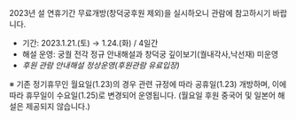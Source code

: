 2023년 설 연휴기간 무료개방(창덕궁후원 제외)을 실시하오니 관람에 참고하시기 바랍니다.
- 기간: 2023.1.21.(토) → 1.24.(화) / 4일간
- 해설 운영: 궁궐 전각 정규 안내해설과 창덕궁 깊이보기(궐내각사,낙선재) 미운영
- *후원 관람 안내해설 정상운영(후원관람 유료입장)*

※ 기존 정기휴무인 월요일(1.23)의 경우 관련 규정에 따라 공휴일(1.23) 개방하며, 이에따라 휴무일이 수요일(1.25)로 변경되어 운영됩니다. (월요일 후원 중국어 및 일본어 해설은 제공되지 않습니다.)